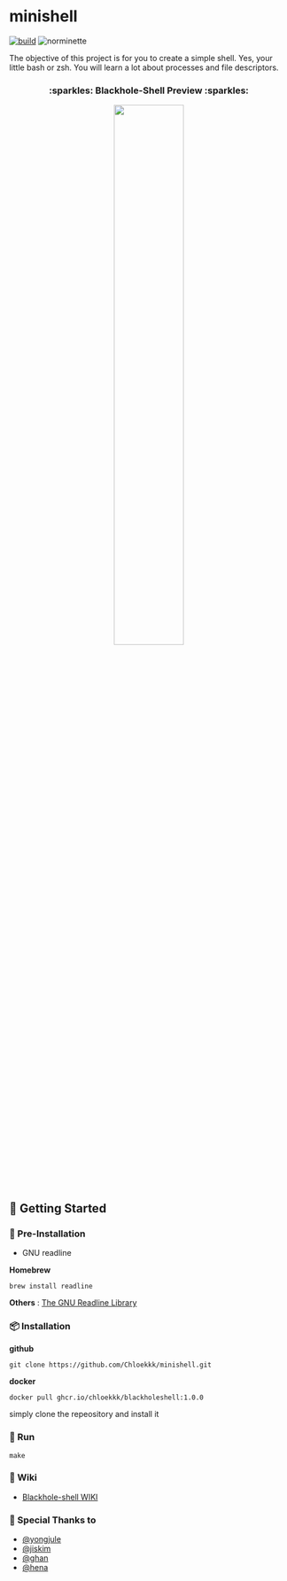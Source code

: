 # minishell
[![build](https://github.com/Chloekkk/minishell/actions/workflows/build.yml/badge.svg)](https://github.com/Chloekkk/minishell/actions/workflows/build.yml)
![norminette](https://github.com/Chloekkk/minishell/workflows/norminette/badge.svg)

The objective of this project is for you to create a simple shell. Yes, your little bash or zsh. You will learn a lot about processes and file descriptors.

<h3 align="center">
  <p align="center">:sparkles: Blackhole-Shell Preview :sparkles:</p>
   <img width="50%" src="https://user-images.githubusercontent.com/51353146/177104676-e7b2fc40-2ce7-40b3-95f3-9dbb5e7fe92f.gif" />
</h3>

## 🚩 Getting Started

### :seedling: Pre-Installation
- GNU readline

**Homebrew**
```shell
brew install readline
```

**Others** : [The GNU Readline Library](https://tiswww.case.edu/php/chet/readline/rltop.html)


### 📦 Installation
**github**
```shell
git clone https://github.com/Chloekkk/minishell.git
```

**docker**
```shell
docker pull ghcr.io/chloekkk/blackholeshell:1.0.0
```

simply clone the repeository and install it


### 🚀 Run

```shell
make
```

### 📖 Wiki
- [Blackhole-shell WIKI](https://github.com/Chloekkk/minishell/wiki)

### :tada: Special Thanks to
- [@yongjule](https://github.com/yongjulejule)
- [@jiskim](https://github.com/jis-kim)
- [@ghan](https://github.com/42ghan)
- [@hena]()
